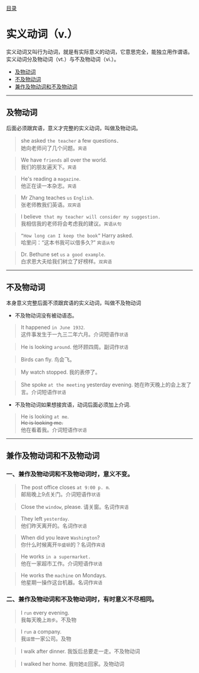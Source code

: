 [目录](../README.md)
# 实义动词（v.）
实义动词又叫行为动词，就是有实际意义的动词，它意思完全，能独立用作谓语。实义动词分及物动词（vt.）与不及物动词（vi.）。  

* [及物动词](#及物动词)
* [不及物动词](#不及物动词)
* [兼作及物动词和不及物动词](#兼作及物动词和不及物动词)

---

## 及物动词
后面必须跟宾语，意义才完整的实义动词，叫做及物动词。

> she asked `the teacher` a few questions．  
她向老师问了几个问题。`宾语`

> We have `friends` all over the world.  
我们的朋友遍天下。`宾语`

> He's reading a `magazine`.   
他正在读一本杂志。`宾语`

> Mr Zhang teaches `us` `English`.   
张老师教我们英语。`双宾语`

> I believe` that my teacher will consider my suggestion.`  
我相信我的老师将会考虑我的建议。`宾语从句`

> `“How long can I keep the book”` Harry asked.  
哈里问：“这本书我可以借多久?” `宾语从句`

> Dr. Bethune set `us` `a good example`.   
白求恩大夫给我们树立了好榜样。`双宾语`

---

## 不及物动词
本身意义完整后面不须跟宾语的实义动词，叫做不及物动词
* 不及物动词没有被动语态。

> It happened `in June 1932`.   
这件事发生于一九三二年六月。介词短语作`状语`

> He is looking `around`. 
他环顾四周。副词作`状语`

> Birds can fly.
鸟会飞。

> My watch stopped.
我的表停了。

> She spoke `at the meeting` yesterday evening. 
她在昨天晚上的会上发了言。介词短语作`状语`

* 不及物动词如果想接宾语，动词后面必须加上介词.

> He is looking `at me`.  
~~He is looking me.~~  
他在看着我。介词短语作`状语`

---
## 兼作及物动词和不及物动词

### 一、兼作及物动词和不及物动词时，意义不变。
> The post office closes `at 9:00 p. m`.  
邮局晚上9点关门。介词短语作`状语`

> Close the `window`, please. 
请关窗。名词作`宾语`

> They left `yesterday`.   
他们昨天离开的。名词作`状语`

> When did you leave `Washington`?  
你什么时候离开`华盛顿`的？名词作`宾语`

> He works `in a supermarket.`  
他在一家超市工作。介词短语作`状语`

> He works the `machine` on Mondays.  
他星期一操作这台机器。名词作`宾语`

### 二、兼作及物动词和不及物动词时，有时意义不尽相同。

> I `run` every evening.  
我每天晚上`跑步`。不及物

> I `run` a company.  
我`运营`一家公司。及物

> I walk after dinner.
我饭后总要走一走。不及物动词

> I walked her home.
我`陪`她`走`回家。及物动词
